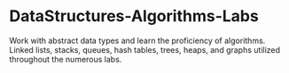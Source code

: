 # DataStructures-Algorithms-Labs
Work with abstract data types and learn the proficiency of algorithms. Linked lists, stacks, queues, hash tables, trees, heaps, and graphs utilized throughout the numerous labs.
